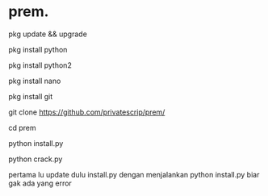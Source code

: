 # prem.
pkg update && upgrade  

pkg install python


pkg install python2


pkg install nano


pkg install git


git clone https://github.com/privatescrip/prem/


cd prem


python install.py


python crack.py


pertama lu update dulu install.py dengan menjalankan python install.py biar gak ada yang error
